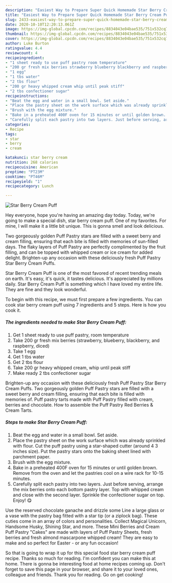 ```yaml
---
description: "Easiest Way to Prepare Super Quick Homemade Star Berry Cream Puff"
title: "Easiest Way to Prepare Super Quick Homemade Star Berry Cream Puff"
slug: 2433-easiest-way-to-prepare-super-quick-homemade-star-berry-cream-puff
date: 2020-10-10T12:20:13.061Z
image: https://img-global.cpcdn.com/recipes/8834043e04bae535/751x532cq70/star-berry-cream-puff-recipe-main-photo.jpg
thumbnail: https://img-global.cpcdn.com/recipes/8834043e04bae535/751x532cq70/star-berry-cream-puff-recipe-main-photo.jpg
cover: https://img-global.cpcdn.com/recipes/8834043e04bae535/751x532cq70/star-berry-cream-puff-recipe-main-photo.jpg
author: Luke Burton
ratingvalue: 4.4
reviewcount: 4
recipeingredient:
- "1 sheet ready to use puff pastry room temperature"
- "200 gr fresh mix berries strawberry blueberry blackberry and raspberry diced"
- "1 egg"
- "1 tbs water"
- "2 tbs flour"
- "200 gr heavy whipped cream whip until peak stiff"
- "2 tbs confectioner sugar"
recipeinstructions:
- "Beat the egg and water in a small bowl. Set aside."
- "Place the pastry sheet on the work surface which was already sprinkled with flour. Cut the puff pastry using a star-shaped cutter (around 4 3 inches size). Put the pastry stars onto the baking sheet lined with parchment paper."
- "Brush with the egg mixture."
- "Bake in a preheated 400F oven for 15 minutes or until golden brown. Remove from the oven and let the pastries cool on a wire rack for 10-15 minutes."
- "Carefully split each pastry into two layers. Just before serving, arrange the mix berries onto each bottom pastry layer. Top with whipped cream and close with the second layer. Sprinkle the confectioner sugar on top. Enjoy! 😋"
categories:
- Recipe
tags:
- star
- berry
- cream

katakunci: star berry cream 
nutrition: 268 calories
recipecuisine: American
preptime: "PT23M"
cooktime: "PT46M"
recipeyield: "1"
recipecategory: Lunch

---
```



![Star Berry Cream Puff](https://img-global.cpcdn.com/recipes/8834043e04bae535/751x532cq70/star-berry-cream-puff-recipe-main-photo.jpg)

Hey everyone, hope you're having an amazing day today. Today, we're going to make a special dish, star berry cream puff. One of my favorites. For mine, I will make it a little bit unique. This is gonna smell and look delicious.

Two gorgeously golden Puff Pastry stars are filled with a sweet berry and cream filling, ensuring that each bite is filled with memories of sun-filled days. The flaky layers of Puff Pastry are perfectly complimented by the fruit filling, and can be topped with whipped cream or ice cream for added delight. Brighten-up any occasion with these deliciously fresh Puff Pastry Star Berry Cream Puffs.

Star Berry Cream Puff is one of the most favored of recent trending meals on earth. It's easy, it's quick, it tastes delicious. It's appreciated by millions daily. Star Berry Cream Puff is something which I have loved my entire life. They are fine and they look wonderful.


To begin with this recipe, we must first prepare a few ingredients. You can cook star berry cream puff using 7 ingredients and 5 steps. Here is how you cook it.

<!--inarticleads1-->

##### The ingredients needed to make Star Berry Cream Puff:

1. Get 1 sheet ready to use puff pastry, room temperature
1. Take 200 gr fresh mix berries (strawberry, blueberry, blackberry, and raspberry, diced)
1. Take 1 egg
1. Get 1 tbs water
1. Get 2 tbs flour
1. Take 200 gr heavy whipped cream, whip until peak stiff
1. Make ready 2 tbs confectioner sugar


Brighten-up any occasion with these deliciously fresh Puff Pastry Star Berry Cream Puffs. Two gorgeously golden Puff Pastry stars are filled with a sweet berry and cream filling, ensuring that each bite is filled with memories of. Puff pastry tarts made with Puff Pastry filled with cream, berries and chocolate. How to assemble the Puff Pastry Red Berries &amp; Cream Tarts. 

<!--inarticleads2-->

##### Steps to make Star Berry Cream Puff:

1. Beat the egg and water in a small bowl. Set aside.
1. Place the pastry sheet on the work surface which was already sprinkled with flour. Cut the puff pastry using a star-shaped cutter (around 4 3 inches size). Put the pastry stars onto the baking sheet lined with parchment paper.
1. Brush with the egg mixture.
1. Bake in a preheated 400F oven for 15 minutes or until golden brown. Remove from the oven and let the pastries cool on a wire rack for 10-15 minutes.
1. Carefully split each pastry into two layers. Just before serving, arrange the mix berries onto each bottom pastry layer. Top with whipped cream and close with the second layer. Sprinkle the confectioner sugar on top. Enjoy! 😋


Use the reserved chocolate ganache and drizzle some Line a large glass or a vase with the pastry bag fitted with a star tip (or a ziplock bag). These cuties come in an array of colors and personalities. Collect Magical Unicorn, Handsome Husky, Shining Star, and more. These Mini Berries and Cream Puff Pastry &#34;Cakes&#34; are made with layers of Puff Pastry Sheets, fresh berries and fresh almond mascarpone whipped cream! They are easy to make and so perfect for Easter - or any fun occasion! 

So that is going to wrap it up for this special food star berry cream puff recipe. Thanks so much for reading. I'm confident you can make this at home. There is gonna be interesting food at home recipes coming up. Don't forget to save this page in your browser, and share it to your loved ones, colleague and friends. Thank you for reading. Go on get cooking!
